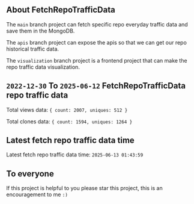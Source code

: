 ## About FetchRepoTrafficData

The `main` branch project can fetch specific repo everyday traffic data and save them in the MongoDB.

The `apis` branch project can expose the apis so that we can get our repo historical traffic data.

The `visualization` branch project is a frontend project that can make the repo traffic data visualization.

## `2022-12-30` To `2025-06-12` FetchRepoTrafficData repo traffic data

Total views data: `{ count: 2007, uniques: 512 }`

Total clones data: `{ count: 1594, uniques: 1264 }`

## Latest fetch repo traffic data time

Latest fetch repo traffic data time: `2025-06-13 01:43:59`

## To everyone

If this project is helpful to you please star this project, this is an encouragement to me `:)`



